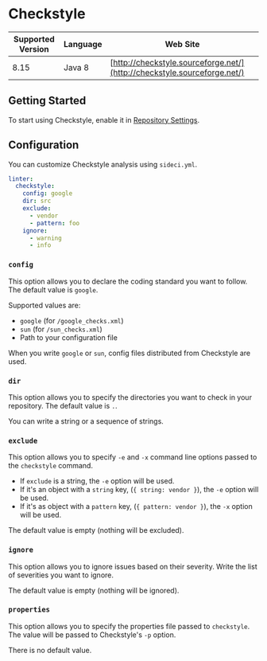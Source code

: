# Checkstyle

| Supported Version | Language | Web Site |
| ----------------- | -------- | -------- |
| 8.15 | Java 8 | [http://checkstyle.sourceforge.net/](http://checkstyle.sourceforge.net/) |

## Getting Started

To start using Checkstyle, enable it in [Repository Settings](../../getting-started/repository-settings.md).

## Configuration

You can customize Checkstyle analysis using `sideci.yml`.

```yaml:sideci.yml
linter:
  checkstyle:
    config: google
    dir: src
    exclude:
      - vendor
      - pattern: foo
    ignore:
      - warning
      - info
```

### `config`

This option allows you to declare the coding standard you want to follow. The default value is `google`.

Supported values are:

* `google` \(for `/google_checks.xml`\)
* `sun` \(for `/sun_checks.xml`\)
* Path to your configuration file

When you write `google` or `sun`, config files distributed from Checkstyle are used.

### `dir`

This option allows you to specify the directories you want to check in your repository. The default value is `.`.

You can write a string or a sequence of strings.

### `exclude`

This option allows you to specify `-e` and `-x` command line options passed to the `checkstyle` command.

* If `exclude` is a string, the `-e` option will be used.
* If it's an object with a `string` key, \(`{ string: vendor }`\), the `-e` option will be used.
* If it's as object with a `pattern` key, \(`{ pattern: vendor }`\), the `-x` option will be used.

The default value is empty \(nothing will be excluded\).

### `ignore`

This option allows you to ignore issues based on their severity. Write the list of severities you want to ignore.

The default value is empty \(nothing will be ignored\).

### `properties`

This option allows you to specify the properties file passed to `checkstyle`. The value will be passed to Checkstyle's `-p` option.

There is no default value.


